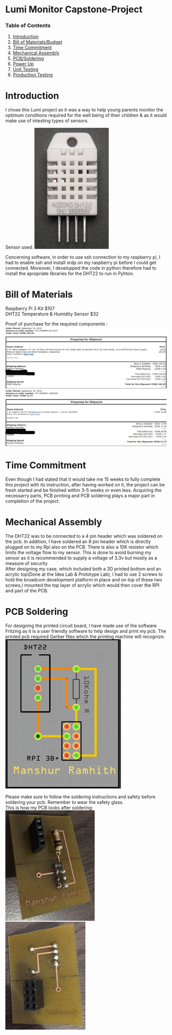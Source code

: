 # Lumi Monitor Capstone-Project

### Table of Contents
1.  [Introduction](#Introduction)
2.  [Bill of Materials/Budget](#Bill-of-Materials) 
3.  [Time Commitment](#Time-Commitment)
4.  [Mechanical Assembly](#Mechanical-Assembly)
5.  [PCB/Soldering](#PCB-Soldering)
6.  [Power Up](#Power-Up)
7.  [Unit Testing](#Unit-Testing)
8.  [Production Testing](#Production-Testing)

# Introduction
I chose this Lumi project as it was a way to help young parents monitor the optimum conditions required for the well being of their children & as it would make use of intesting types of sensors.

Sensor used: ![1](https://github.com/Manshur7/Capstone-Project/blob/master/image%20uploads/dht22Sensor.PNG) <br/>

Concerning software, in order to use ssh connection to my raspberry pi, I had to enable ssh and install xrdp on my raspberry pi before I could get connected. Moreover, I developped the code in python therefore had to install the apropriate libraries for the DHT22 to run in Pyhton.

# Bill of Materials
Raspberry Pi 3 Kit $107 <br/>
DHT22 Temperature & Humidity Sensor $32 <br/>

Proof of purchase for the required components : <br/>
![1](https://github.com/Manshur7/Capstone-Project/blob/master/Documentation/rpi3.png)
![2](https://github.com/Manshur7/Capstone-Project/blob/master/Documentation/dht22.png) 

# Time Commitment
Even though I had stated that it would take me 15 weeks to fully complete this project with its instruction, after having worked on it, the project can be fresh started and be finished within 3-5 weeks or even less. Acquiring the necessarry parts, PCB printing and PCB soldering plays a major part in completion of the project. <br/>

# Mechanical Assembly
The DHT22 was to be connected to a 4 pin header which was soldered on the pcb. In addition, I have soldered an 8 pin header which is directly plugged on to my Rpi also on the PCB. There is also a 10K resistor which limits the voltage flow to my sensor. This is done to avoid burning my sensor as it is recommended to supply a voltage of 3.3v but mostly as a measure of security <br/>
After designing my case, which included both a 3D printed bottom and an acrylic top(Done at the Idea Lab & Prototype Lab), I had to use 2 screws to hold the broadcom development platform in place and on top of these two screws,I mounted the top layer of acrylic which would then cover the RPI and part of the PCB.

# PCB Soldering
For designing the printed circuit board, I have made use of the software Fritzing as it is a user friendly software to help design and print my pcb. The printed pcb required Gerber files which the printing machine will recognize. <br/>
![Pcb Design](https://github.com/Manshur7/Capstone-Project/blob/master/Electronics/pcb1.PNG)

Please make sure to follow the soldering instructions and safety before soldering your pcb. Remember to wear the safety glass. <br/>
This is how my PCB looks after soldering: <br/>
![frontpcb](https://github.com/Manshur7/Capstone-Project/blob/master/Electronics/pcb3.png)
![backpcb](https://github.com/Manshur7/Capstone-Project/blob/master/Electronics/pcb2.png)
